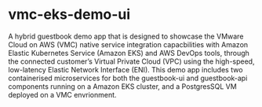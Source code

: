 # vmc-eks-demo-ui
A hybrid guestbook demo app that is designed to showcase the VMware Cloud on AWS (VMC) native service integration capacbilities with Amazon Elastic Kubernetes Service (Amazon EKS) and AWS DevOps tools, through the connected customer’s Virtual Private Cloud (VPC) using the high-speed, low-latency Elastic Network Interface (ENI). 
This demo app includes two containerised microservices for both the guestbook-ui and guestbook-api components running on a Amazon EKS cluster, and a PostgresSQL VM deployed on a VMC envrionment. 





